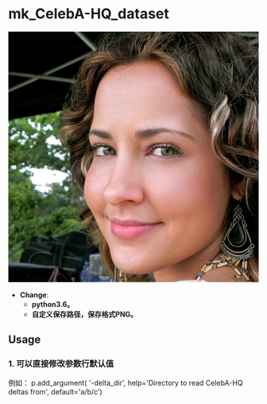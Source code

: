 # mk_CelebA-HQ_dataset
![Sample Image](imgs/200122.png)
- **Change**:
  - **python3.6。**
  - **自定义保存路径，保存格式PNG。**
## Usage
### 1. 可以直接修改参数行默认值
  例如：
  p.add_argument(     '-delta_dir',        help='Directory to read CelebA-HQ deltas from', default='a/b/c')
